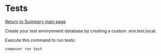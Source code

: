 # Tests

[Return to Summary main page](README.md)

Create your test environment database by creating a custom .env.test.local.

Execute this command to run tests:

```bash
composer run test
```
